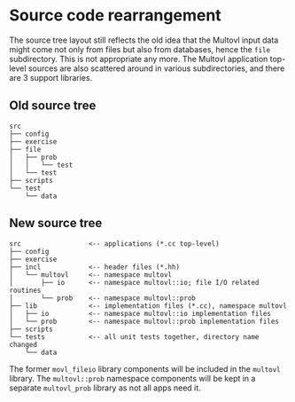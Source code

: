 # Source code rearrangement

The source tree layout still reflects the old idea that the Multovl
input data might come not only from files but also from databases,
hence the `file` subdirectory. This is not appropriate any more.
The Multovl application top-level sources are also scattered around
in various subdirectories, and there are 3 support libraries.

## Old source tree

```
src
├── config
├── exercise
├── file
│   ├── prob
│   │   └── test
│   └── test
├── scripts
└── test
    └── data
```

## New source tree

```
src                 <-- applications (*.cc top-level)
├── config
├── exercise
├── incl            <-- header files (*.hh)
│   └── multovl     <-- namespace multovl
│       ├── io      <-- namespace multovl::io; file I/O related routines
│       └── prob    <-- namespace multovl::prob
├── lib             <-- implementation files (*.cc), namespace multovl
│   ├── io          <-- namespace multovl::io implementation files
│   └── prob        <-- namespace multovl::prob implementation files
├── scripts
└── tests           <-- all unit tests together, directory name changed
    └── data
```

The former `movl_fileio` library components will be included
in the `multovl` library. The `multovl::prob` namespace components
will be kept in a separate `multovl_prob` library as not all apps need it.

